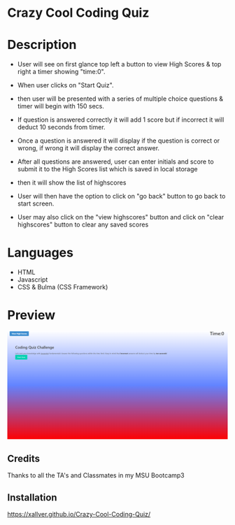 # Crazy Cool Coding Quiz

# Description

* User will see on first glance top left a button to view High Scores & top right a timer showing "time:0".

* When user clicks on "Start Quiz".
* then user will be presented with a series of multiple choice questions & timer will begin with 150 secs.

* If question is answered correctly it will add 1 score but if incorrect it will deduct 10 seconds from timer.
* Once a question is answered it will display if the question is correct or wrong, if wrong it will display the correct answer.
* After all questions are answered, user can enter initials and score to submit it to the High Scores list which is saved in local storage
* then it will show the list of highscores
* User will then have the option to click on "go back" button to go back to start screen. 
* User may also click on the "view highscores" button and click on "clear highscores" button to clear any saved scores

# Languages 

* HTML
* Javascript
* CSS & Bulma (CSS Framework)

# Preview

![websitescreenshot](assets/images/CodingQuiz.png)

## Credits

Thanks to all the TA's and Classmates in my MSU Bootcamp3

## Installation

https://xallver.github.io/Crazy-Cool-Coding-Quiz/

